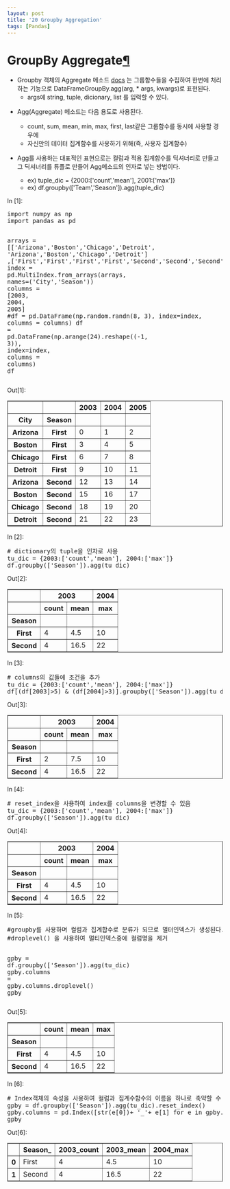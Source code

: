 ```yaml
---
layout: post
title: '20 Groupby Aggregation'
tags: [Pandas]
---
```


<div class="cell border-box-sizing text_cell rendered">
<div class="prompt input_prompt">
</div>
<div class="inner_cell">
<div class="text_cell_render border-box-sizing rendered_html">
<h1 id="GroupBy-Aggregate">GroupBy Aggregate<a class="anchor-link" href="#GroupBy-Aggregate">&#182;</a></h1><ul>
<li>Groupby 객체의  Aggregate 메소드 <a href="https://pandas.pydata.org/pandas-docs/stable/generated/pandas.core.groupby.DataFrameGroupBy.agg.html">docs</a>
는 그룹함수들을 수집하여 한번에 처리하는 기능으로  DataFrameGroupBy.agg(arg, * args,  kwargs)로 표현된다.<ul>
<li>args에 string, tuple, dicionary, list 를 입력할 수 있다.</li>
</ul>
</li>
<li><p>Agg(Aggregate) 메소드는 다음 용도로 사용된다.</p>
<ul>
<li>count, sum, mean, min, max, first, last같은 그룹함수를 동시에 사용할 경우에 </li>
<li>자신만의 데이터 집계함수를 사용하기 위해(즉, 사용자 집계함수)</li>
</ul>
</li>
<li><p>Agg를 사용하는 대표적인 표현으로는 컬럼과 적용 집계함수를 딕셔너리로 만들고 그 딕셔너리를 튜플로 만들어 Agg메소드의 인자로 넣는 방법이다.</p>
<ul>
<li>ex) tuple_dic = {2000:['count','mean'], 2001:['max']}</li>
<li>ex) df.groupby(['Team','Season']).agg(tuple_dic)</li>
</ul>
</li>
</ul>

</div>
</div>
</div>
<div class="cell border-box-sizing code_cell rendered">
<div class="input">
<div class="prompt input_prompt">In&nbsp;[1]:</div>
<div class="inner_cell">
    <div class="input_area">
<div class=" highlight hl-ipython3"><pre><span></span><span class="kn">import</span> <span class="nn">numpy</span> <span class="k">as</span> <span class="nn">np</span>
<span class="kn">import</span> <span class="nn">pandas</span> <span class="k">as</span> <span class="nn">pd</span>

<span class="n">arrays</span> <span class="o">=</span> <span class="p">[[</span><span class="s1">&#39;Arizona&#39;</span><span class="p">,</span><span class="s1">&#39;Boston&#39;</span><span class="p">,</span><span class="s1">&#39;Chicago&#39;</span><span class="p">,</span><span class="s1">&#39;Detroit&#39;</span><span class="p">,</span> <span class="s1">&#39;Arizona&#39;</span><span class="p">,</span><span class="s1">&#39;Boston&#39;</span><span class="p">,</span><span class="s1">&#39;Chicago&#39;</span><span class="p">,</span><span class="s1">&#39;Detroit&#39;</span><span class="p">]</span>
         <span class="p">,[</span><span class="s1">&#39;First&#39;</span><span class="p">,</span><span class="s1">&#39;First&#39;</span><span class="p">,</span><span class="s1">&#39;First&#39;</span><span class="p">,</span><span class="s1">&#39;First&#39;</span><span class="p">,</span><span class="s1">&#39;Second&#39;</span><span class="p">,</span><span class="s1">&#39;Second&#39;</span><span class="p">,</span><span class="s1">&#39;Second&#39;</span><span class="p">,</span><span class="s1">&#39;Second&#39;</span><span class="p">]]</span>
<span class="n">index</span> <span class="o">=</span> <span class="n">pd</span><span class="o">.</span><span class="n">MultiIndex</span><span class="o">.</span><span class="n">from_arrays</span><span class="p">(</span><span class="n">arrays</span><span class="p">,</span> <span class="n">names</span><span class="o">=</span><span class="p">(</span><span class="s1">&#39;City&#39;</span><span class="p">,</span><span class="s1">&#39;Season&#39;</span><span class="p">))</span>
<span class="n">columns</span> <span class="o">=</span> <span class="p">[</span><span class="mi">2003</span><span class="p">,</span> <span class="mi">2004</span><span class="p">,</span> <span class="mi">2005</span><span class="p">]</span>
<span class="c1">#df = pd.DataFrame(np.random.randn(8, 3), index=index, columns = columns)</span>
<span class="n">df</span> <span class="o">=</span> <span class="n">pd</span><span class="o">.</span><span class="n">DataFrame</span><span class="p">(</span><span class="n">np</span><span class="o">.</span><span class="n">arange</span><span class="p">(</span><span class="mi">24</span><span class="p">)</span><span class="o">.</span><span class="n">reshape</span><span class="p">((</span><span class="o">-</span><span class="mi">1</span><span class="p">,</span> <span class="mi">3</span><span class="p">)),</span> <span class="n">index</span><span class="o">=</span><span class="n">index</span><span class="p">,</span> <span class="n">columns</span> <span class="o">=</span> <span class="n">columns</span><span class="p">)</span>
<span class="n">df</span>
</pre></div>

</div>
</div>
</div>

<div class="output_wrapper">
<div class="output">


<div class="output_area">
<div class="prompt output_prompt">Out[1]:</div>


<div class="output_html rendered_html output_subarea output_execute_result">
<div>
<style>
    .dataframe thead tr:only-child th {
        text-align: right;
    }

    .dataframe thead th {
        text-align: left;
    }

    .dataframe tbody tr th {
        vertical-align: top;
    }
</style>
<table border="1" class="dataframe">
  <thead>
    <tr style="text-align: right;">
      <th></th>
      <th></th>
      <th>2003</th>
      <th>2004</th>
      <th>2005</th>
    </tr>
    <tr>
      <th>City</th>
      <th>Season</th>
      <th></th>
      <th></th>
      <th></th>
    </tr>
  </thead>
  <tbody>
    <tr>
      <th>Arizona</th>
      <th>First</th>
      <td>0</td>
      <td>1</td>
      <td>2</td>
    </tr>
    <tr>
      <th>Boston</th>
      <th>First</th>
      <td>3</td>
      <td>4</td>
      <td>5</td>
    </tr>
    <tr>
      <th>Chicago</th>
      <th>First</th>
      <td>6</td>
      <td>7</td>
      <td>8</td>
    </tr>
    <tr>
      <th>Detroit</th>
      <th>First</th>
      <td>9</td>
      <td>10</td>
      <td>11</td>
    </tr>
    <tr>
      <th>Arizona</th>
      <th>Second</th>
      <td>12</td>
      <td>13</td>
      <td>14</td>
    </tr>
    <tr>
      <th>Boston</th>
      <th>Second</th>
      <td>15</td>
      <td>16</td>
      <td>17</td>
    </tr>
    <tr>
      <th>Chicago</th>
      <th>Second</th>
      <td>18</td>
      <td>19</td>
      <td>20</td>
    </tr>
    <tr>
      <th>Detroit</th>
      <th>Second</th>
      <td>21</td>
      <td>22</td>
      <td>23</td>
    </tr>
  </tbody>
</table>
</div>
</div>

</div>

</div>
</div>

</div>
<div class="cell border-box-sizing code_cell rendered">
<div class="input">
<div class="prompt input_prompt">In&nbsp;[2]:</div>
<div class="inner_cell">
    <div class="input_area">
<div class=" highlight hl-ipython3"><pre><span></span><span class="c1"># dictionary의 tuple을 인자로 사용 </span>
<span class="n">tu_dic</span> <span class="o">=</span> <span class="p">{</span><span class="mi">2003</span><span class="p">:[</span><span class="s1">&#39;count&#39;</span><span class="p">,</span><span class="s1">&#39;mean&#39;</span><span class="p">],</span> <span class="mi">2004</span><span class="p">:[</span><span class="s1">&#39;max&#39;</span><span class="p">]}</span>
<span class="n">df</span><span class="o">.</span><span class="n">groupby</span><span class="p">([</span><span class="s1">&#39;Season&#39;</span><span class="p">])</span><span class="o">.</span><span class="n">agg</span><span class="p">(</span><span class="n">tu_dic</span><span class="p">)</span>
</pre></div>

</div>
</div>
</div>

<div class="output_wrapper">
<div class="output">


<div class="output_area">
<div class="prompt output_prompt">Out[2]:</div>


<div class="output_html rendered_html output_subarea output_execute_result">
<div>
<style>
    .dataframe thead tr:only-child th {
        text-align: right;
    }

    .dataframe thead th {
        text-align: left;
    }

    .dataframe tbody tr th {
        vertical-align: top;
    }
</style>
<table border="1" class="dataframe">
  <thead>
    <tr>
      <th></th>
      <th colspan="2" halign="left">2003</th>
      <th>2004</th>
    </tr>
    <tr>
      <th></th>
      <th>count</th>
      <th>mean</th>
      <th>max</th>
    </tr>
    <tr>
      <th>Season</th>
      <th></th>
      <th></th>
      <th></th>
    </tr>
  </thead>
  <tbody>
    <tr>
      <th>First</th>
      <td>4</td>
      <td>4.5</td>
      <td>10</td>
    </tr>
    <tr>
      <th>Second</th>
      <td>4</td>
      <td>16.5</td>
      <td>22</td>
    </tr>
  </tbody>
</table>
</div>
</div>

</div>

</div>
</div>

</div>
<div class="cell border-box-sizing code_cell rendered">
<div class="input">
<div class="prompt input_prompt">In&nbsp;[3]:</div>
<div class="inner_cell">
    <div class="input_area">
<div class=" highlight hl-ipython3"><pre><span></span><span class="c1"># columns의 값들에 조건을 추가</span>
<span class="n">tu_dic</span> <span class="o">=</span> <span class="p">{</span><span class="mi">2003</span><span class="p">:[</span><span class="s1">&#39;count&#39;</span><span class="p">,</span><span class="s1">&#39;mean&#39;</span><span class="p">],</span> <span class="mi">2004</span><span class="p">:[</span><span class="s1">&#39;max&#39;</span><span class="p">]}</span>
<span class="n">df</span><span class="p">[(</span><span class="n">df</span><span class="p">[</span><span class="mi">2003</span><span class="p">]</span><span class="o">&gt;</span><span class="mi">5</span><span class="p">)</span> <span class="o">&amp;</span> <span class="p">(</span><span class="n">df</span><span class="p">[</span><span class="mi">2004</span><span class="p">]</span><span class="o">&gt;</span><span class="mi">3</span><span class="p">)]</span><span class="o">.</span><span class="n">groupby</span><span class="p">([</span><span class="s1">&#39;Season&#39;</span><span class="p">])</span><span class="o">.</span><span class="n">agg</span><span class="p">(</span><span class="n">tu_dic</span><span class="p">)</span>
</pre></div>

</div>
</div>
</div>

<div class="output_wrapper">
<div class="output">


<div class="output_area">
<div class="prompt output_prompt">Out[3]:</div>


<div class="output_html rendered_html output_subarea output_execute_result">
<div>
<style>
    .dataframe thead tr:only-child th {
        text-align: right;
    }

    .dataframe thead th {
        text-align: left;
    }

    .dataframe tbody tr th {
        vertical-align: top;
    }
</style>
<table border="1" class="dataframe">
  <thead>
    <tr>
      <th></th>
      <th colspan="2" halign="left">2003</th>
      <th>2004</th>
    </tr>
    <tr>
      <th></th>
      <th>count</th>
      <th>mean</th>
      <th>max</th>
    </tr>
    <tr>
      <th>Season</th>
      <th></th>
      <th></th>
      <th></th>
    </tr>
  </thead>
  <tbody>
    <tr>
      <th>First</th>
      <td>2</td>
      <td>7.5</td>
      <td>10</td>
    </tr>
    <tr>
      <th>Second</th>
      <td>4</td>
      <td>16.5</td>
      <td>22</td>
    </tr>
  </tbody>
</table>
</div>
</div>

</div>

</div>
</div>

</div>
<div class="cell border-box-sizing code_cell rendered">
<div class="input">
<div class="prompt input_prompt">In&nbsp;[4]:</div>
<div class="inner_cell">
    <div class="input_area">
<div class=" highlight hl-ipython3"><pre><span></span><span class="c1"># reset_index을 사용하여 index를 columns을 변경할 수 있음</span>
<span class="n">tu_dic</span> <span class="o">=</span> <span class="p">{</span><span class="mi">2003</span><span class="p">:[</span><span class="s1">&#39;count&#39;</span><span class="p">,</span><span class="s1">&#39;mean&#39;</span><span class="p">],</span> <span class="mi">2004</span><span class="p">:[</span><span class="s1">&#39;max&#39;</span><span class="p">]}</span>
<span class="n">df</span><span class="o">.</span><span class="n">groupby</span><span class="p">([</span><span class="s1">&#39;Season&#39;</span><span class="p">])</span><span class="o">.</span><span class="n">agg</span><span class="p">(</span><span class="n">tu_dic</span><span class="p">)</span>
</pre></div>

</div>
</div>
</div>

<div class="output_wrapper">
<div class="output">


<div class="output_area">
<div class="prompt output_prompt">Out[4]:</div>


<div class="output_html rendered_html output_subarea output_execute_result">
<div>
<style>
    .dataframe thead tr:only-child th {
        text-align: right;
    }

    .dataframe thead th {
        text-align: left;
    }

    .dataframe tbody tr th {
        vertical-align: top;
    }
</style>
<table border="1" class="dataframe">
  <thead>
    <tr>
      <th></th>
      <th colspan="2" halign="left">2003</th>
      <th>2004</th>
    </tr>
    <tr>
      <th></th>
      <th>count</th>
      <th>mean</th>
      <th>max</th>
    </tr>
    <tr>
      <th>Season</th>
      <th></th>
      <th></th>
      <th></th>
    </tr>
  </thead>
  <tbody>
    <tr>
      <th>First</th>
      <td>4</td>
      <td>4.5</td>
      <td>10</td>
    </tr>
    <tr>
      <th>Second</th>
      <td>4</td>
      <td>16.5</td>
      <td>22</td>
    </tr>
  </tbody>
</table>
</div>
</div>

</div>

</div>
</div>

</div>
<div class="cell border-box-sizing code_cell rendered">
<div class="input">
<div class="prompt input_prompt">In&nbsp;[5]:</div>
<div class="inner_cell">
    <div class="input_area">
<div class=" highlight hl-ipython3"><pre><span></span><span class="c1">#groupby를 사용하며 컬럼과 집계합수로 분류가 되므로 멀터인덱스가 생성된다.</span>
<span class="c1">#droplevel() 을 사용하여 멀티인덱스중에 컬럼명을 제거 </span>

<span class="n">gpby</span> <span class="o">=</span> <span class="n">df</span><span class="o">.</span><span class="n">groupby</span><span class="p">([</span><span class="s1">&#39;Season&#39;</span><span class="p">])</span><span class="o">.</span><span class="n">agg</span><span class="p">(</span><span class="n">tu_dic</span><span class="p">)</span>
<span class="n">gpby</span><span class="o">.</span><span class="n">columns</span> <span class="o">=</span> <span class="n">gpby</span><span class="o">.</span><span class="n">columns</span><span class="o">.</span><span class="n">droplevel</span><span class="p">()</span>
<span class="n">gpby</span>
</pre></div>

</div>
</div>
</div>

<div class="output_wrapper">
<div class="output">


<div class="output_area">
<div class="prompt output_prompt">Out[5]:</div>


<div class="output_html rendered_html output_subarea output_execute_result">
<div>
<style>
    .dataframe thead tr:only-child th {
        text-align: right;
    }

    .dataframe thead th {
        text-align: left;
    }

    .dataframe tbody tr th {
        vertical-align: top;
    }
</style>
<table border="1" class="dataframe">
  <thead>
    <tr style="text-align: right;">
      <th></th>
      <th>count</th>
      <th>mean</th>
      <th>max</th>
    </tr>
    <tr>
      <th>Season</th>
      <th></th>
      <th></th>
      <th></th>
    </tr>
  </thead>
  <tbody>
    <tr>
      <th>First</th>
      <td>4</td>
      <td>4.5</td>
      <td>10</td>
    </tr>
    <tr>
      <th>Second</th>
      <td>4</td>
      <td>16.5</td>
      <td>22</td>
    </tr>
  </tbody>
</table>
</div>
</div>

</div>

</div>
</div>

</div>
<div class="cell border-box-sizing code_cell rendered">
<div class="input">
<div class="prompt input_prompt">In&nbsp;[6]:</div>
<div class="inner_cell">
    <div class="input_area">
<div class=" highlight hl-ipython3"><pre><span></span><span class="c1"># Index객체의 속성을 사용하여 컬럼과 집계수함수의 이름을 하나로 축약할 수 도 있다.</span>
<span class="n">gpby</span> <span class="o">=</span> <span class="n">df</span><span class="o">.</span><span class="n">groupby</span><span class="p">([</span><span class="s1">&#39;Season&#39;</span><span class="p">])</span><span class="o">.</span><span class="n">agg</span><span class="p">(</span><span class="n">tu_dic</span><span class="p">)</span><span class="o">.</span><span class="n">reset_index</span><span class="p">()</span>
<span class="n">gpby</span><span class="o">.</span><span class="n">columns</span> <span class="o">=</span> <span class="n">pd</span><span class="o">.</span><span class="n">Index</span><span class="p">([</span><span class="nb">str</span><span class="p">(</span><span class="n">e</span><span class="p">[</span><span class="mi">0</span><span class="p">])</span><span class="o">+</span> <span class="s1">&#39;_&#39;</span><span class="o">+</span> <span class="n">e</span><span class="p">[</span><span class="mi">1</span><span class="p">]</span> <span class="k">for</span> <span class="n">e</span> <span class="ow">in</span> <span class="n">gpby</span><span class="o">.</span><span class="n">columns</span><span class="o">.</span><span class="n">tolist</span><span class="p">()])</span> 
<span class="n">gpby</span>
</pre></div>

</div>
</div>
</div>

<div class="output_wrapper">
<div class="output">


<div class="output_area">
<div class="prompt output_prompt">Out[6]:</div>


<div class="output_html rendered_html output_subarea output_execute_result">
<div>
<style>
    .dataframe thead tr:only-child th {
        text-align: right;
    }

    .dataframe thead th {
        text-align: left;
    }

    .dataframe tbody tr th {
        vertical-align: top;
    }
</style>
<table border="1" class="dataframe">
  <thead>
    <tr style="text-align: right;">
      <th></th>
      <th>Season_</th>
      <th>2003_count</th>
      <th>2003_mean</th>
      <th>2004_max</th>
    </tr>
  </thead>
  <tbody>
    <tr>
      <th>0</th>
      <td>First</td>
      <td>4</td>
      <td>4.5</td>
      <td>10</td>
    </tr>
    <tr>
      <th>1</th>
      <td>Second</td>
      <td>4</td>
      <td>16.5</td>
      <td>22</td>
    </tr>
  </tbody>
</table>
</div>
</div>

</div>

</div>
</div>

</div>
 

